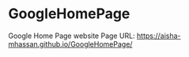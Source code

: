 # GoogleHomePage
Google Home Page website
Page URL:
https://aisha-mhassan.github.io/GoogleHomePage/
